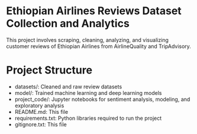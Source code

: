 # Ethiopian Airlines Reviews Dataset Collection and Analytics

This project involves scraping, cleaning, analyzing, and visualizing customer reviews of Ethiopian Airlines from AirlineQuality and TripAdvisory.

# Project Structure

- datasets/: Cleaned and raw review datasets
- model/: Trained machine learning and deep learning models
- project_code/: Jupyter notebooks for sentiment analysis, modeling, and exploratory analysis
- README.md: This file
- requirements.txt: Python libraries required to run the project
- gitignore.txt: This file

